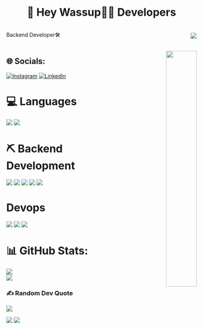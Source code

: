 
 <h1 align="center">💫 Hey Wassup👋🏻 Developers</h1>
<div style="display: flex; align-items: center; justify-content: space-between; max-width: 800px; margin: auto;">
  <p style="flex: 1; padding-right: 20px;">
    Backend Developer🛠️

  </p>
  <img src="https://camo.githubusercontent.com/32938c5cfc76ec1c984b9a5d968aa4c815470f2b86c080699351d67434963ed0/68747470733a2f2f6d656469612e67697068792e636f6d2f6d656469612f5a56696b377042747539644e532f67697068792e676966" style="max-width: 200px; height: auto;">
</div>
<p align = 'right'>
<img align='right' src="https://media.tenor.com/fOD0TBLKQg8AAAAi/spider-man-no-way-home-marvel-studios.gif" width="40%">
</p>


## 🌐 Socials:
[![Instagram](https://img.shields.io/badge/Instagram-%23E4405F.svg?logo=Instagram&logoColor=white)](https://instagram.com/zohaibaay) [![LinkedIn](https://img.shields.io/badge/LinkedIn-%230077B5.svg?logo=linkedin&logoColor=white)](https://linkedin.com/in/https://www.linkedin.com/in/zohaib-malik-bb7a3131b/) 

 # 💻 Languages
 ![](https://ziadoua.github.io/m3-Markdown-Badges/badges/Javascript/javascript2.svg)
 ![](https://ziadoua.github.io/m3-Markdown-Badges/badges/TypeScript/typescript1.svg)


# ⛏️ Backend Development


 ![](https://ziadoua.github.io/m3-Markdown-Badges/badges/NodeJS/nodejs2.svg)
  ![](https://ziadoua.github.io/m3-Markdown-Badges/badges/Express/express1.svg)
  ![](https://ziadoua.github.io/m3-Markdown-Badges/badges/MongoDB/mongodb1.svg)
  ![](https://ziadoua.github.io/m3-Markdown-Badges/badges/JWT/jwt1.svg)
 ![](https://img.shields.io/badge/redis-%23DD0031.svg?style=for-the-badge&logo=redis&logoColor=white)



# Devops
 ![](https://ziadoua.github.io/m3-Markdown-Badges/badges/Linux/linux2.svg)
![](https://ziadoua.github.io/m3-Markdown-Badges/badges/AWS/aws1.svg)
![](https://ziadoua.github.io/m3-Markdown-Badges/badges/Docker/docker1.svg)

# 📊 GitHub Stats:
![](https://github-readme-stats.vercel.app/api?username=Muhammad-Zohaib-Malik&theme=monokai&hide_border=false&include_all_commits=false&count_private=false)<br/>
![](https://nirzak-streak-stats.vercel.app/?user=Muhammad-Zohaib-Malik&theme=monokai&hide_border=false)<br/>


### ✍️ Random Dev Quote
![](https://quotes-github-readme.vercel.app/api?type=horizontal&theme=radical)

<img src="https://user-images.githubusercontent.com/73097560/115834477-dbab4500-a447-11eb-908a-139a6edaec5c.gif">
<img src="https://media.tenor.com/ivIQbWI5qe8AAAAi/spider-man-no-way-home-marvel-studios.gif"/>

